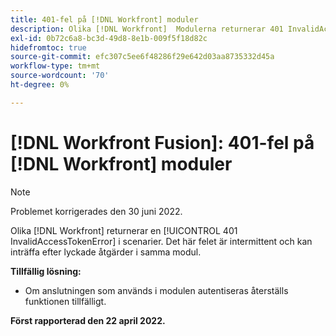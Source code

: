 ```yaml
---
title: 401-fel på [!DNL Workfront] moduler
description: Olika [!DNL Workfront]  Modulerna returnerar 401 InvalidAccessTokenError i scenarier. Det här felet är intermittent och kan inträffa efter lyckade åtgärder i samma modul.
exl-id: 0b72c6a8-bc3d-49d8-8e1b-009f5f18d82c
hidefromtoc: true
source-git-commit: efc307c5ee6f48286f29e642d03aa8735332d45a
workflow-type: tm+mt
source-wordcount: '70'
ht-degree: 0%

---
```


# [!DNL Workfront Fusion]: 401-fel på [!DNL Workfront] moduler


>[!NOTE]
>
>Problemet korrigerades den 30 juni 2022.

Olika [!DNL Workfront] returnerar en [!UICONTROL 401 InvalidAccessTokenError] i scenarier. Det här felet är intermittent och kan inträffa efter lyckade åtgärder i samma modul.

**Tillfällig lösning:**

+ Om anslutningen som används i modulen autentiseras återställs funktionen tillfälligt.

**Först rapporterad den 22 april 2022.**
